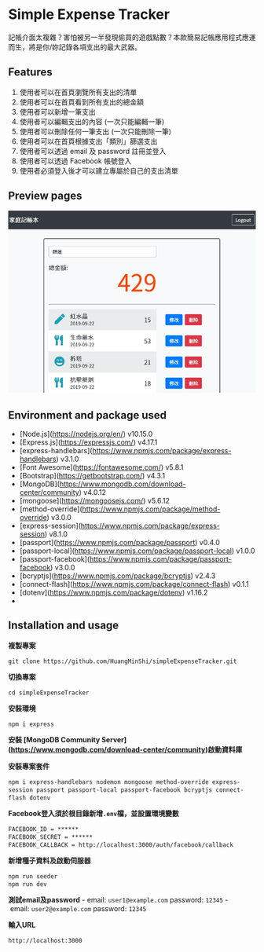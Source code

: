 # Simple Expense Tracker
記帳介面太複雜？害怕被另一半發現偷買的遊戲點數？本款簡易記帳應用程式應運而生，將是你/妳記錄各項支出的最大武器。  

## Features
1. 使用者可以在首頁瀏覽所有支出的清單
2. 使用者可以在首頁看到所有支出的總金額
3. 使用者可以新增一筆支出
4. 使用者可以編輯支出的內容 (一次只能編輯一筆)
5. 使用者可以刪除任何一筆支出 (一次只能刪除一筆)
6. 使用者可以在首頁根據支出「類別」篩選支出
7. 使用者可以透過 email 及 password 註冊並登入
8. 使用者可以透過 Facebook 帳號登入
9. 使用者必須登入後才可以建立專屬於自己的支出清單

## Preview pages
![preview](public/preview.jpg)

## Environment and package used

* \[Node.js\](https://nodejs.org/en/) v10.15.0
* \[Express.js\](https://expressjs.com/) v4.17.1
* \[express-handlebars\](https://www.npmjs.com/package/express-handlebars) v3.1.0
* \[Font Awesome\](https://fontawesome.com/) v5.8.1
* \[Bootstrap\](https://getbootstrap.com/) v4.3.1
* \[MongoDB\](https://www.mongodb.com/download-center/community) v4.0.12
* \[mongoose\](https://mongoosejs.com/) v5.6.12
* \[method-override\](https://www.npmjs.com/package/method-override) v3.0.0
* \[express-session\](https://www.npmjs.com/package/express-session) v8.1.0
* \[passport\](https://www.npmjs.com/package/passport) v0.4.0
* \[passport-local\](https://www.npmjs.com/package/passport-local) v1.0.0
* \[passport-facebook\](https://www.npmjs.com/package/passport-facebook) v3.0.0
* \[bcryptjs\](https://www.npmjs.com/package/bcryptjs) v2.4.3
* \[connect-flash\](https://www.npmjs.com/package/connect-flash) v0.1.1
* \[dotenv\](https://www.npmjs.com/package/dotenv) v1.16.2
* 
## Installation and usage

**複製專案**
```git=
git clone https://github.com/HuangMinShi/simpleExpenseTracker.git
```

**切換專案**
```git=
cd simpleExpenseTracker
```

**安裝環境**
```npm=
npm i express
```

**安裝 \[MongoDB Community Server\](https://www.mongodb.com/download-center/community)啟動資料庫**

**安裝專案套件**
```npm=
npm i express-handlebars nodemon mongoose method-override express-session passport passport-local passport-facebook bcryptjs connect-flash dotenv
```

**Facebook登入須於根目錄新增`.env`檔，並設置環境變數**
```
FACEBOOK_ID = ******
FACEBOOK_SECRET = ******
FACEBOOK_CALLBACK = http://localhost:3000/auth/facebook/callback
```
 
**新增種子資料及啟動伺服器**
```npm=
npm run seeder
npm run dev
```

**測試email及password**
- email: `user1@example.com` password: `12345`
- email: `user2@example.com` password: `12345`

**輸入URL**
```
http://localhost:3000
```